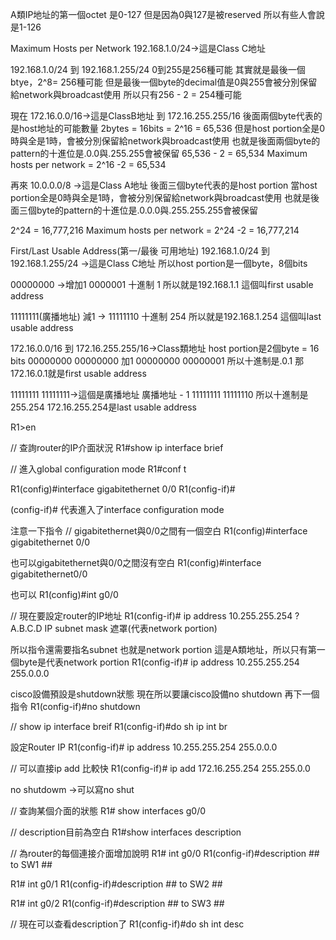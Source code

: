 A類IP地址的第一個octet 是0-127
但是因為0與127是被reserved 所以有些人會說是1-126

Maximum Hosts per Network
192.168.1.0/24→這是Class C地址

192.168.1.0/24 到 192.168.1.255/24
0到255是256種可能
其實就是最後一個btye，2^8= 256種可能
但是最後一個byte的decimal值是0與255會被分別保留給network與broadcast使用
所以只有256 - 2 = 254種可能

現在
172.16.0.0/16→這是ClassB地址 到 172.16.255.255/16
後面兩個byte代表的是host地址的可能數量
2bytes = 16bits = 2^16 = 65,536
但是host portion全是0時與全是1時，會被分別保留給network與broadcast使用
也就是後面兩個byte的pattern的十進位是.0.0與.255.255會被保留
65,536 - 2 = 65,534
Maximum hosts per network = 2^16 -2 = 65,534

再來
10.0.0.0/8 →這是Class A地址
後面三個byte代表的是host portion
當host portion全是0時與全是1時，會被分別保留給network與broadcast使用
也就是後面三個byte的pattern的十進位是.0.0.0與.255.255.255會被保留

2^24 = 16,777,216
Maximum hosts per network = 2^24 -2 = 16,777,214

First/Last Usable Address(第一/最後 可用地址)
192.168.1.0/24 到 192.168.1.255/24 →這是Class C地址
所以host portion是一個byte，8個bits

00000000 →增加1      0000001
         十進制       1
所以就是192.168.1.1
這個叫first usable address


11111111(廣播地址)  減1 →   11111110
                    十進制   254
所以就是192.168.1.254
這個叫last usable address

172.16.0.0/16 到 172.16.255.255/16→Class類地址
host portion是2個byte = 16 bits
00000000 00000000
加1
00000000 00000001
所以十進制是.0.1
那172.16.0.1就是first usable address


11111111 11111111→這個是廣播地址
廣播地址 - 1
11111111 11111110
所以十進制是255.254
172.16.255.254是last usable address

R1>en

// 查詢router的IP介面狀況
R1#show ip interface brief

// 進入global configuration mode
R1#conf t

R1(config)#interface gigabitethernet 0/0
R1(config-if)# 

(config-if)# 代表進入了interface configuration mode


注意一下指令
// gigabitethernet與0/0之間有一個空白
R1(config)#interface gigabitethernet 0/0

也可以gigabitethernet與0/0之間沒有空白
R1(config)#interface gigabitethernet0/0

也可以
R1(config)#int g0/0

// 現在要設定router的IP地址
R1(config-if)# ip address 10.255.255.254 ?
A.B.C.D IP subnet mask 遮罩(代表network portion)

所以指令還需要指名subnet 也就是network portion
這是A類地址，所以只有第一個byte是代表network portion
R1(config-if)# ip address 10.255.255.254 255.0.0.0

cisco設備預設是shutdown狀態
現在所以要讓cisco設備no shutdown
再下一個指令
R1(config-if)#no shutdown

// show ip interface breif
R1(config-if)#do sh ip int br

設定Router IP
R1(config-if)# ip address 10.255.255.254 255.0.0.0

// 可以直接ip add 比較快
R1(config-if)# ip add 172.16.255.254 255.255.0.0

no shutdowm  →可以寫no shut

// 查詢某個介面的狀態
R1# show interfaces g0/0


// description目前為空白
R1#show interfaces description

// 為router的每個連接介面增加說明
R1# int g0/0
R1(config-if)#description ## to SW1 ##

R1# int g0/1
R1(config-if)#description ## to SW2 ##

R1# int g0/2
R1(config-if)#description ## to SW3 ##

// 現在可以查看description了
R1(config-if)#do sh int desc